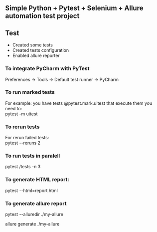 <body>
<!-- -->

<h2>Simple Python + Pytest + Selenium + Allure automation test project</h2>
<h2>Test</h2>

<div>
<ul>
	<li>Created some tests</li>
	<li>Created tests configuration</li>
	<li>Enabled allure reporter</li>
</ul>
</div>

<div>
<h3>To integrate PyCharm with PyTest</h3>
<p>Preferences -> Tools -> Default test runner -> PyCharm</p>
<div>

<div>
<h3>To run marked tests </h3>
<p>For example: you have tests @pytest.mark.uitest that execute them you need to:<br>
pytest -m uitest</p>
<div>

<div>
<h3>To rerun tests </h3>
<p>For rerun failed tests:<br>
pytest --reruns 2</p>
<div>

<div>
<h3>To run tests in paralell</h3>
<p>pytest /tests -n 3<p>
</div>

<div>
<h3>To generate HTML report:</h3>
<p>pytest --html=report.html<p>
</div>

<div>
<h3>To generate allure report</h3>
<p>pytest --alluredir ./my-allure<p>
<p>allure generate ./my-allure</p>
</div>
</body>
